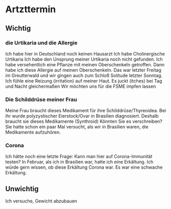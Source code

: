# Artzttermin

## Wichtig

### die Urtikaria und die Allergie

Ich habe hier in Deutschland noch keinen Hausarzt
Ich habe Cholinergische Urtikaria
Ich habe den Unsprung meiner Urtikaria noch nicht gefunden.
Ich habe versehentlich eine Pflanze mit meinen Oberschenkeln getroffen. 
Dann habe ich diese Allergie auf meinen Oberschenkeln. 
Das war letzter Freitag im Greutterwald und wir gingen auch zum Schloß Solitude letzter Sonntag.
Ich fühle eine Reizung (irritation) auf meiner Haut. Es juckt (itches) bei Tag und Nacht gleichermaßen
Wir möchten uns für die FSME impfen lassen

### Die Schilddrüse meiner Frau

Meine Frau braucht dieses Medikament für ihre Schilddrüse/Thyreoidea. 
Bei ihr wurde polyzystischer Eierstock/Ovar in Brasilien diagnosiert. Deshalb braucht sie dieses Medikamente (Synthroid)
Könnten Sie es verschreiben?
Sie hatte schon ein paar Mal versucht, als wir in Brasilien waren, die Medikamente aufzuhören.

### Corona

Ich hätte noch eine letzte Frage: Kann man hier auf Corona-Immunität testen? 
In Februar, als ich in Brasilien war, hatte ich eine Erkältung. 
Ich würde gern wissen, ob diese Erkältung Corona war. Es war eine schwache Erkältung.

## Unwichtig

Ich versuche, Gewicht abzubauen
